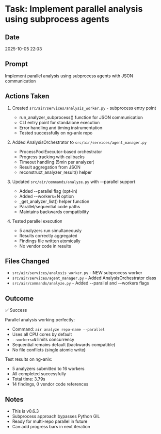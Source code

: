 # Task: Implement parallel analysis using subprocess agents

## Date
2025-10-05 22:03

## Prompt
Implement parallel analysis using subprocess agents with JSON communication

## Actions Taken
1. Created `src/air/services/analysis_worker.py` - subprocess entry point
   - run_analyzer_subprocess() function for JSON communication
   - CLI entry point for standalone execution
   - Error handling and timing instrumentation
   - Tested successfully on ng-anlx repo

2. Added AnalysisOrchestrator to `src/air/services/agent_manager.py`
   - ProcessPoolExecutor-based orchestrator
   - Progress tracking with callbacks
   - Timeout handling (5min per analyzer)
   - Result aggregation from JSON
   - reconstruct_analyzer_result() helper

3. Updated `src/air/commands/analyze.py` with --parallel support
   - Added --parallel flag (opt-in)
   - Added --workers=N option
   - _get_analyzer_list() helper function
   - Parallel/sequential code paths
   - Maintains backwards compatibility

4. Tested parallel execution
   - 5 analyzers run simultaneously
   - Results correctly aggregated
   - Findings file written atomically
   - No vendor code in results

## Files Changed
- `src/air/services/analysis_worker.py` - NEW subprocess worker
- `src/air/services/agent_manager.py` - Added AnalysisOrchestrator class
- `src/air/commands/analyze.py` - Added --parallel and --workers flags

## Outcome
✅ Success

Parallel analysis working perfectly:
- Command: `air analyze repo-name --parallel`
- Uses all CPU cores by default
- `--workers=N` limits concurrency
- Sequential remains default (backwards compatible)
- No file conflicts (single atomic write)

Test results on ng-anlx:
- 5 analyzers submitted to 16 workers
- All completed successfully
- Total time: 3.79s
- 14 findings, 0 vendor code references

## Notes
- This is v0.6.3
- Subprocess approach bypasses Python GIL
- Ready for multi-repo parallel in future
- Can add progress bars in next iteration
